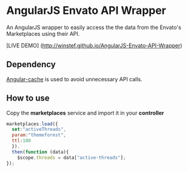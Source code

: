 AngularJS Envato API Wrapper
================

An AngularJS wrapper to easily access the the data from the Envato's Marketplaces using their API. 

[LIVE DEMO] (http://winstef.github.io/AngularJS-Envato-API-Wrapper)

## Dependency

[Angular-cache](https://github.com/jmdobry/angular-cache) is used to avoid unnecessary API calls.


## How to use

Copy the __marketplaces__ service and import it in your __controller__

```javascript
marketplaces.load({
  set:"activeThreads",
  param:"themeforest",
  ttl:180
  }).
  then(function (data){
    $scope.threads = data["active-threads"];
});
```
